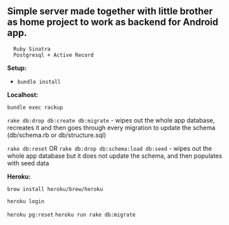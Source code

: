 Simple server made together with little brother as home project to work as backend for Android app.
-----------------------

      Ruby Sinatra
      Postgresql + Active Record


**Setup:**
- `bundle install`

**Localhost:**

`bundle exec rackup`

`rake db:drop db:create db:migrate` - wipes out the whole app database, recreates it and then goes through every migration to update the schema (db/schema.rb or db/structure.sql)

`rake db:reset` OR `rake db:drop db:schema:load db:seed` - wipes out the whole app database but it does not update the schema, and then populates with seed data

**Heroku:**

`brew install heroku/brew/heroku`

`heroku login`

`heroku pg:reset`
`heroku run rake db:migrate`
